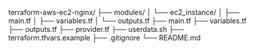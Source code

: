 terraform-aws-ec2-nginx/
├── modules/
│   └── ec2_instance/
│       ├── main.tf
│       ├── variables.tf
│       └── outputs.tf
├── main.tf
├── variables.tf
├── outputs.tf
├── provider.tf
├── userdata.sh
├── terraform.tfvars.example
├── .gitignore
└── README.md